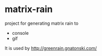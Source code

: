 # matrix-rain

project for generating matrix rain to

* console
* gif

It is used by http://greenrain.gnatonski.com/
